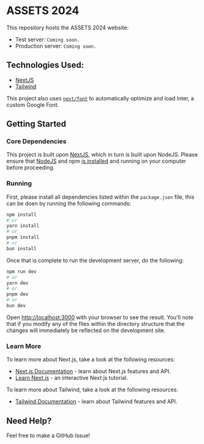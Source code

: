 # ASSETS 2024

This repository hosts the ASSETS 2024 website:

- Test server: `Coming soon.`
- Production server: `Coming soon.`

## Technologies Used:
- [NextJS](https://nextjs.org/)
- [Tailwind](tailwindcss.com)

This project also uses [`next/font`](https://nextjs.org/docs/basic-features/font-optimization) to automatically optimize and load Inter, a custom Google Font.

## Getting Started

### Core Dependencies

This project is built upon [NextJS](https://nextjs.org/docs), which in turn is built upon NodeJS. Please ensure that [NodeJS](https://nodejs.org/) and npm [is installed](https://nodejs.org/en/download/current) and running on your computer before proceeding.

### Running

First, please install all dependencies listed within the `package.json` file, this can be doen by running the following commands:
```bash 
npm install
# or
yarn install
# or
pnpm install
# or
bun install
```
Once that is complete to run the development server, do the following:

```bash
npm run dev
# or
yarn dev
# or
pnpm dev
# or
bun dev
```

Open [http://localhost:3000](http://localhost:3000) with your browser to see the result. You'll note that if you modify any of the files within the directory structure that the changes will immediately be reflected on the development site.

### Learn More

To learn more about Next.js, take a look at the following resources:

- [Next.js Documentation](https://nextjs.org/docs) - learn about Next.js features and API.
- [Learn Next.js](https://nextjs.org/learn) - an interactive Next.js tutorial.

To learn more about Tailwind, take a look at the following resources:
- [Tailwind Documentation](https://tailwindcss.com/docs/) - learn about Tailwind features and API.

## Need Help?
Feel free to make a GitHub Issue!